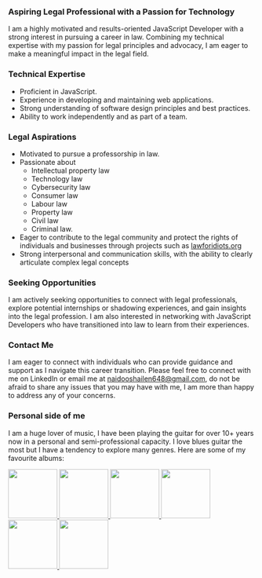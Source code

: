 ### Aspiring Legal Professional with a Passion for Technology

I am a highly motivated and results-oriented JavaScript Developer with a strong interest in pursuing a career in law. Combining my technical expertise with my passion for legal principles and advocacy, I am eager to make a meaningful impact in the legal field.

### Technical Expertise

* Proficient in JavaScript.
* Experience in developing and maintaining web applications.
* Strong understanding of software design principles and best practices.
* Ability to work independently and as part of a team.

### Legal Aspirations

* Motivated to pursue a professorship in law.
* Passionate about
  * Intellectual property law
  * Technology law
  * Cybersecurity law
  * Consumer law
  * Labour law
  * Property law
  * Civil law
  * Criminal law.
* Eager to contribute to the legal community and protect the rights of individuals and businesses through projects such as [lawforidiots.org](https://lawforidiots.org)
* Strong interpersonal and communication skills, with the ability to clearly articulate complex legal concepts

### Seeking Opportunities

I am actively seeking opportunities to connect with legal professionals, explore potential internships or shadowing experiences, and gain insights into the legal profession. I am also interested in networking with JavaScript Developers who have transitioned into law to learn from their experiences.

### Contact Me

I am eager to connect with individuals who can provide guidance and support as I navigate this career transition. Please feel free to connect with me on LinkedIn or email me at naidooshailen648@gmail.com, do not be afraid to share any issues that you may have with me, I am more than happy to address any of your concerns.

### Personal side of me

I am a huge lover of music, I have been playing the guitar for over 10+ years now in a personal and semi-professional capacity. I love blues guitar the most but I have a tendency to explore many genres. Here are some of my favourite albums:

<a href="https://open.spotify.com/track/5O59s7bCgTFsXDXlWecyQ1?si=d7cace0d79a84560" target="_blank">
 <img src="https://github.com/shailen-naidoo/shailen-naidoo/assets/26552540/5647769e-4f33-437e-942e-59b0eec1da91" height="100px" width="100px" />
</a>
<a href="https://open.spotify.com/track/4zoQ3EqopTIGmK2c2rPV5t?si=291b4cda9c384037" target="_blank">
 <img src="https://github.com/shailen-naidoo/shailen-naidoo/assets/26552540/f2c5fe17-5984-45bf-ae4c-303b90b48448" height="100px" width="100px" />
<a/>
<a href="https://open.spotify.com/track/2VjXGuPVVxyhMgER3Uz2Fe?si=76f86511e1eb4c65" target="_blank">
 <img src="https://github.com/shailen-naidoo/shailen-naidoo/assets/26552540/518515f9-8432-475b-89d2-229ec3ef5c07" height="100px" width="100px" />
</a>
<a href="https://open.spotify.com/track/0nJW01T7XtvILxQgC5J7Wh?si=1a0f06936c4c40e3" target="_blank">
 <img src="https://github.com/shailen-naidoo/shailen-naidoo/assets/26552540/dd72a195-e401-4ef6-9c69-741fd6a409be" height="100px" width="100px" />
</a>
<a href="https://open.spotify.com/track/1JdFSVTGl0gDJJVUTBvauR?si=42551bcb61674be0" target="_blank">
 <img src="https://github.com/shailen-naidoo/shailen-naidoo/assets/26552540/269bc069-0c1e-443a-8084-3ed536a28450" height="100px" width="100px" />
</a>
<a href="https://open.spotify.com/track/5gFoAVTN9YlM9uJCrFZtgl?si=75af2de6c0064f56" target="_blank">
 <img src="https://github.com/shailen-naidoo/shailen-naidoo/assets/26552540/ea5c7e82-f264-468c-993b-52d106173fdf" height="100px" width="100px" />
</a>
